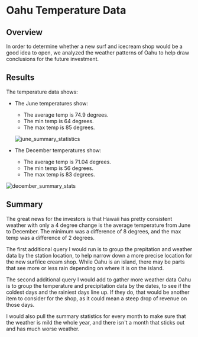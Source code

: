 # Oahu Temperature Data

## Overview

In order to determine whether a new surf and icecream shop would be a good idea to open, we analyzed the weather patterns of Oahu to help draw conclusions for the future investment.

## Results

The temperature data shows:

* The June temperatures show:

    * The average temp is 74.9 degrees.
    * The min temp is 64 degrees.
    * The max temp is 85 degrees.
    
    ![june_summary_statistics](https://user-images.githubusercontent.com/116474586/211955526-e96962fd-b005-45c0-9454-359e833d2e49.png)
    
* The December temperatures show:
    
    * The average temp is 71.04 degrees.
    * The min temp is 56 degrees.
    * The max temp is 83 degrees.

![december_summary_stats](https://user-images.githubusercontent.com/116474586/211955566-5b5d447d-4231-4413-befa-52486aa4ae1c.png)

## Summary

The great news for the investors is that Hawaii has pretty consistent weather with only a 4 degree change is the average temperature from June to December. The minimum was a difference of 8 degrees, and the max temp was a difference of 2 degrees. 

The first additional query I would run is to group the prepitation and weather data by the station location, to help narrow down a more precise location for the new surf/ice cream shop. While Oahu is an island, there may be parts that see more or less rain depending on where it is on the island.

The second additional query I would add to gather more weather data Oahu is to group the temperature and precipitation data by the dates, to see if the coldest days and the rainiest days line up. If they do, that would be another item to consider for the shop, as it could mean a steep drop of revenue on those days.

I would also pull the summary statistics for every month to make sure that the weather is mild the whole year, and there isn't a month that sticks out and has much worse weather.
